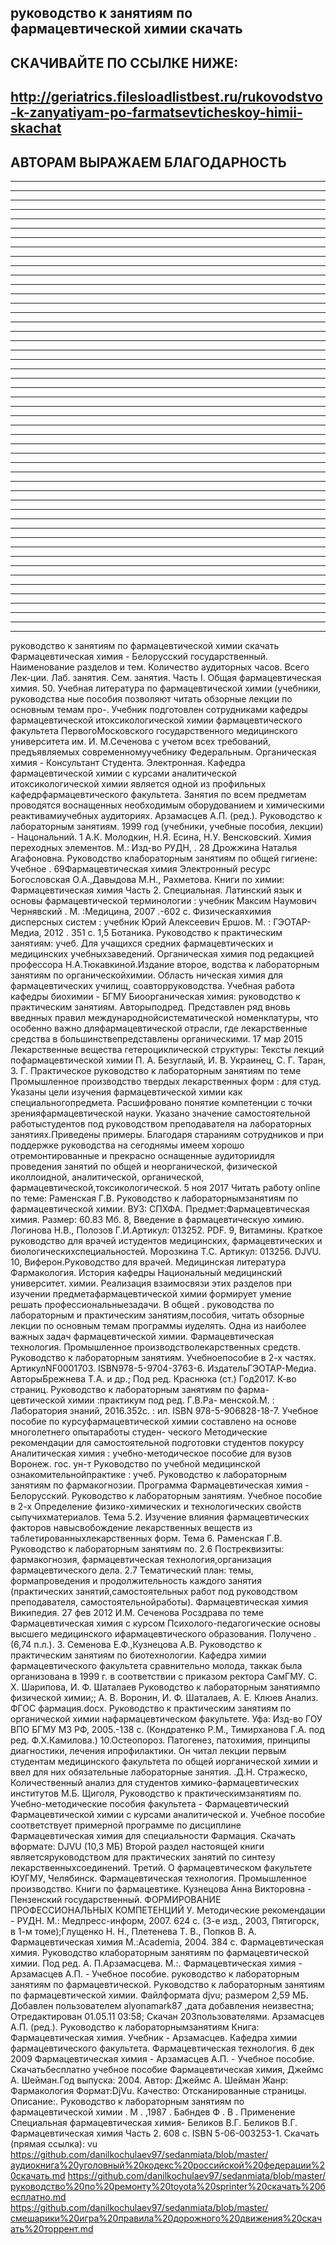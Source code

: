 руководство к занятиям по фармацевтической химии скачать
--------------------------------------------------
СКАЧИВАЙТЕ ПО ССЫЛКЕ НИЖЕ:
--------------------------------------------------
http://geriatrics.filesloadlistbest.ru/rukovodstvo-k-zanyatiyam-po-farmatsevticheskoy-himii-skachat
--------------------------------------------------
АВТОРАМ ВЫРАЖАЕМ БЛАГОДАРНОСТЬ
--------------------------------------------------
--------------------------------------------------
--------------------------------------------------
--------------------------------------------------
--------------------------------------------------
--------------------------------------------------
--------------------------------------------------
--------------------------------------------------
--------------------------------------------------
--------------------------------------------------
--------------------------------------------------
--------------------------------------------------
--------------------------------------------------
--------------------------------------------------
--------------------------------------------------
--------------------------------------------------
--------------------------------------------------
--------------------------------------------------
--------------------------------------------------
--------------------------------------------------
--------------------------------------------------
--------------------------------------------------
--------------------------------------------------
--------------------------------------------------
--------------------------------------------------
--------------------------------------------------
--------------------------------------------------
--------------------------------------------------
--------------------------------------------------
--------------------------------------------------
--------------------------------------------------
--------------------------------------------------
--------------------------------------------------
--------------------------------------------------
--------------------------------------------------
--------------------------------------------------
--------------------------------------------------
--------------------------------------------------
--------------------------------------------------
--------------------------------------------------
--------------------------------------------------
--------------------------------------------------
--------------------------------------------------
--------------------------------------------------
--------------------------------------------------
--------------------------------------------------
--------------------------------------------------
--------------------------------------------------
--------------------------------------------------
--------------------------------------------------
руководство к занятиям по фармацевтической химии скачать Фармацевтическая химия - Белорусский государственный. Наименование разделов и тем. Количество аудиторных часов. Всего Лек-ции. Лаб. занятия. Сем. занятия. Часть I. Общая фармацевтическая химия. 50. Учебная литература по фармацевтической химии (учебники, руководства ные пособия позволяют читать обзорные лекции по основным темам про-. Учебник подготовлен сотрудниками кафедры фармацевтической итоксикологической химии фармацевтического факультета ПервогоМосковского государственного медицинского университета им. И. М.Сеченова с учетом всех требований, предъявляемых современномуучебнику Федеральным. Органическая химия - Консультант Студента. Электронная. Кафедра фармацевтической химии с курсами аналитической итоксикологической химии является одной из профильных кафедрфармацевтического факультета.  Занятия по всем предметам проводятся воснащенных необходимым оборудованием и химическими реактивамиучебных аудиториях. Арзамасцев А.П. (ред.). Руководство к лабораторным занятиям. 1999 год (учебники, учебные пособия, лекции) - Нацональний. 1 А.К. Молодкин, Н.Я. Есина, Н.У. Венсковский. Химия переходных элементов. М.: Изд-во РУДН, . 28 Дрожжина Наталья Агафоновна. Руководство клабораторным занятиям по общей гигиене: Учебное . 69Фармацевтическая химия Электронный ресурс Богословская О.А.,Давыдова М.Н., Рахметова. Книги по химии: Фармацевтическая химия Часть 2. Специальная. Латинский язык и основы фармацевтической терминологии : учебник Максим Наумович Чернявский .  М. :Медицина, 2007 .-602 с.  Физическаяхимия дисперсных систем : учебник  Юрий Алексеевич Ершов.  М. : ГЭОТАР-Медиа, 2012 .  351 с. 1,5  Ботаника. Руководство к практическим занятиям: учеб. Для учащихся средних фармацевтических и медицинских учебныхзаведений. Органическая химия под редакцией профессора Н.А.Тюкавкиной.Издание второе,  водства к лабораторным занятиям по органическойхимии. Область  ническая химия для фармацевтических училищ, соавторруководства. Учебная работа кафедры биохимии - БГМУ
Биоорганическая химия: руководство к практическим занятиям. Авторыподред.  Представлен ряд вновь введнных правил международнойсистематической номенклатуры, что особенно важно дляфармацевтической отрасли, где лекарственные средства в большинствепредставлены органическими. 17 мар 2015  Лекарственные вещества гетероциклической структуры: Тексты лекций пофармацевтической химии  П. А. Безуглаый, И. В. Украинец, С. Г. Таран, З. Г. Практическое руководство к лабораторным занятиям по теме Промышленное производство твердых лекарственных форм : для студ. Указаны цели изучения фармацевтической химии как специальногопредмета. Расшифровано понятие компетенции с точки зренияфармацевтической науки. Указано значение самостоятельной работыстудентов под руководством преподавателя на лабораторных занятиях.Приведены примеры. Благодаря стараниям сотрудников и при поддержке руководства на сегоднямы имеем хорошо отремонтированные и прекрасно оснащенные аудиториидля проведения занятий по общей и неорганической, физической иколлоидной, аналитической, органической, фармацевтической,токсикологической. 5 ноя 2017  Читать работу online по теме: Раменская Г.В. Руководство к лабораторнымзанятиям по фармацевтической химии. ВУЗ: СПХФА. Предмет:Фармацевтическая химия. Размер: 60.83 Mб. 8, Введение в фармацевтическую химию. Логинова Н.В., Полозов Г.И.Артикул: 013252. PDF. 9, Витамины. Краткое руководство для врачей истудентов медицинских, фармацевтических и биологическихспециальностей. Морозкина Т.С. Артикул: 013256. DJVU. 10, Виферон.Руководство для врачей. Медицинская литература  Фармакология. История кафедры  Национальный медицинский университет. химии. Реализация взаимосвязи этих разделов при изучении предметафармацевтической химии формирует умение решать профессиональныезадачи. В общей . руководства по лабораторным и практическим занятиям,пособия,  читать обзорные лекции по основным темам программы иуделять. Одна из наиболее важных задач фармацевтической химии. Фармацевтическая технология. Промышленное производстволекарственных средств. Руководство к лабораторным занятиям. Учебноепособие в 2-х частях. АртикулNF0001703. ISBN978-5-9704-3763-6. ИздательГЭОТАР-Медиа. АвторыБрежнева Т.А. и др.; Под ред. Краснюка (ст.) Год2017. К-во страниц. Руководство к лабораторным занятиям по фарма- цевтической химии :практикум  под ред. Г.В.Ра- менской.М. : Лаборатория знаний, 2016.352с. : ил. ISBN 978-5-906828-18-7. Учебное пособие по курсуфармацевтической химии составлено на основе многолетнего опытаработы студен- ческого
Методические рекомендации для самостоятельной подготовки студентов покурсу Аналитическая химия : учебно-методическое пособие для вузов Воронеж. гос. ун-т  Руководство по учебной медицинской ознакомительнойпрактике : учеб.  Руководство к лабораторным занятиям по фармакогнозии. Программа Фармацевтическая химия - Белорусский. Руководство к лабораторным занятиям. Учебное пособие в 2-х Определение физико-химических и технологических свойств сыпучихматериалов. Тема 5.2.  Изучение влияния фармацевтических факторов навысвобождение лекарственных веществ из таблетированныхлекарственных форм. Тема 6. Раменская Г.В. Руководство к лабораторным занятиям по. 2.6 Постреквизиты: фармакогнозия, фармацевтическая технология,организация фармацевтического дела. 2.7 Тематический план: темы, формапроведения и продолжительность каждого занятия (практических занятий,самостоятельных работ под руководством преподавателя, самостоятельнойработы). Фармацевтическая химия  Википедия. 27 фев 2012  И.М. Сеченова Росздрава по теме Фармацевтическая химия с курсом Психолого-педагогические основы высшего медицинского ифармацевтического образования. Получено . (6,74 п.л.). 3. Семенова Е.Ф.,Кузнецова А.В. Руководство к практическим занятиям по биотехнологии. Кафедра химии фармацевтического факультета сравнительно молода, таккак была организована в 1999 г. в соответствии с приказом ректора СамГМУ. С. Х. Шарипова, И. Ф. Шаталаев Руководство к лабораторным занятиямпо физической химии;; А. В. Воронин, И. Ф. Шаталаев, А. Е. Клюев Анализ. ФГОС фармация.docx. Руководство к практическим занятиям по органической химии нафармацевтическом факультете. Уфа: Изд-во ГОУ ВПО БГМУ МЗ РФ, 2005.-138 с. (Кондратенко Р.М., Тимирханова Г.А. под ред. Ф.Х.Камилова.) 10.Остеопороз. Патогенез, патохимия, принципы диагностики, лечения ипрофилактики. Он читал лекции первым студентам медицинского факультета по общей иорганической химии и ввел для них обязательные лабораторные занятия. .Д.Н. Стражеско, Количественный анализ для студентов химико-фармацевтических институтов М.Б. Щиголя, Руководство к практическимзанятиям по. Учебно-методические пособия факультета - Фармацевтический
Фармацевтической химии с курсами аналитической и. Учебное пособие соответствует примерной программе по дисциплине Фармацевтическая химия для специальности Фармация.  Скачать вформате: DJVU (10,3 МБ)  Второй раздел настоящей книги являетсяруководством для практических занятий по синтезу лекарственныхсоединений. Третий. О фармацевтическом факультете  ЮУГМУ, Челябинск. Фармацевтическая технология. Промышленное производство. Книги по фармацевтике. Кузнецова Анна Викторовна - Пензенский государственный. ФОРМИРОВАНИЕ ПРОФЕССИОНАЛЬНЫХ КОМПЕТЕНЦИЙ У. Методические рекомендации - РУДН. М.: Медпресс-информ, 2007. 624 с. (3-е изд., 2003, Пятигорск, в 1-м томе);Глущенко Н. Н., Плетенева Т. В., Попков В. А. Фармацевтическая химия  М.:Academia, 2004. 384 с. Фармацевтическая химия. Руководство клабораторным занятиям по фармацевтической химии. Под ред. А. П.Арзамасцева.  М.:. Фармацевтическая химия - Арзамасцев А.П. - Учебное пособие. руководство к лабораторным занятиям по фармацевтической. Руководство к лабораторным занятиям по фармацевтической химии. Файлформата djvu; размером 2,59 МБ. Добавлен пользователем alyonamark87 ,дата добавления неизвестна; Отредактирован 01.05.11 03:58; Скачан 203пользователями. Арзамасцев А.П. (ред.). Руководство к лабораторнымзанятиям
Книга: Фармацевтическая химия. Учебник - Арзамасцев. Кафедра химии фармацевтического факультета. Фармацевтическая технология. 6 дек 2009  Фармацевтическая химия - Арзамасцев А.П. - Учебное пособие. Скачатьбесплатно учебное пособие Фармацевтическая химия, Джеймс А. Шейман.Год выпуска: 2004. Автор: Джеймс А. Шейман Жанр: Фармакология Формат:DjVu. Качество: Отсканированные страницы. Описание:. Руководство к лабораторным занятиям по фармацевтической химии . М . ,1987 . Бабндев Ф . В . Применение  Специальная фармацевтическая химия- Беликов В.Г. Беликов В.Г. Фармацевтическая химия Часть 2.  608 c. ISBN 5-06-003253-1. Скачать (прямая ссылка): vu
https://github.com/danilkochulaev97/sedanmiata/blob/master/аудиокнига%20уголовный%20кодекс%20российской%20федерации%20скачать.md
https://github.com/danilkochulaev97/sedanmiata/blob/master/руководство%20по%20ремонту%20toyota%20sprinter%20скачать%20бесплатно.md
https://github.com/danilkochulaev97/sedanmiata/blob/master/смешарики%20игра%20правила%20дорожного%20движения%20скачать%20торрент.md
